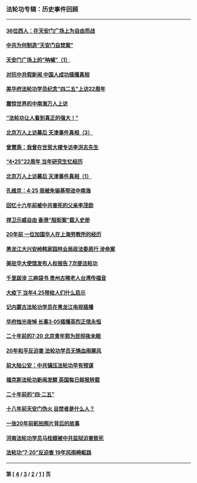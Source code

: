 ### 法轮功专辑：历史事件回顾
---
#### [36位西人：在天安门广场上为自由而战](../../pages/nf5793/n13390029.md?02160430) 
#### [中共为何制造“天安门自焚案”](../../pages/nf5793/n13183270.md?02160430) 
#### [天安门广场上的“呐喊”（1）](../../pages/nf5793/n13105277.md?02160430) 
#### [对抗中共假新闻 中国人成功插播真相](../../pages/nf5793/n12910618.md?02160430) 
#### [美华府法轮功学员纪念“四二五”上访22周年](../../pages/nf5793/n12904445.md?02160430) 
#### [震惊世界的中南海万人上访](../../pages/nf5793/n12903976.md?02160430) 
#### [“法轮功让人看到真正的强大！”](../../pages/nf5793/n12903195.md?02160430) 
#### [北京万人上访幕后 天津事件真相（3）](../../pages/nf5793/n12902807.md?02160430) 
#### [曾慧燕：我曾在世贸大楼专访李洪志先生](../../pages/nf5793/n12898729.md?02160430) 
#### [“4•25”22周年 当年研究生忆经历](../../pages/nf5793/n12894152.md?02160430) 
#### [北京万人上访幕后 天津事件真相（1）](../../pages/nf5793/n12885174.md?02160430) 
#### [孔维京：4·25 我被朱镕基带进中南海](../../pages/nf5793/n12864987.md?02160430) 
#### [回忆十六年前被中共害死的父亲李茂勋](../../pages/nf5793/n12880270.md?02160430) 
#### [捍卫示威自由 香港“阻街案”载入史册](../../pages/nf5793/n12811245.md?02160430) 
#### [20年前 一位加国华人在上海劳教所的经历](../../pages/nf5793/n12707932.md?02160430) 
#### [黑龙江大兴安岭韩家园林业局政法委恶行 涉命案](../../pages/nf5793/n12622815.md?02160430) 
#### [美驻华大使馆发布人权报告 7次提法轮功](../../pages/nf5793/n12520541.md?02160430) 
#### [千里跋涉 三麻袋书 贵州古稀老人台湾传福音](../../pages/nf5793/n12198750.md?02160430) 
#### [大疫下 当年4.25带给人们什么启示](../../pages/nf5793/n12058565.md?02160430) 
#### [记内蒙古法轮功学员在黑龙江电视插播](../../pages/nf5793/n11699194.md?02160430) 
#### [华府烛光夜悼 长春3·05插播英烈正信永恒](../../pages/nf5793/n11397432.md?02160430) 
#### [二十年前的7·20 北京青年郭为民彻夜未眠](../../pages/nf5793/n11354195.md?02160430) 
#### [20年和平反迫害 法轮功学员无惧血雨腥风](../../pages/nf5793/n11348279.md?02160430) 
#### [前大陆公安：中共镇压法轮功早有预谋](../../pages/nf5793/n11352168.md?02160430) 
#### [福克斯法轮功新闻发酵  英国每日邮报转载](../../pages/nf5793/n11285952.md?02160430) 
#### [二十年前的“四·二五”](../../pages/nf5793/n11207639.md?02160430) 
#### [十八年前天安门伪火 自焚者是什么人？](../../pages/nf5793/n10996556.md?02160430) 
#### [一张20年前航拍照片背后的故事](../../pages/nf5793/n10693797.md?02160430) 
#### [河南法轮功学员马桂娥被中共监狱迫害致死](../../pages/nf5793/n10684974.md?02160430) 
#### [法轮功“7‧20”反迫害 19年风雨崎岖路](../../pages/nf5793/n10570834.md?02160430) 

---
#### 第 [ [4](./4.md?02160430) / [3](./3.md?02160430) / [2](./2.md?02160430) / [1](./1.md?02160430) ] 页
